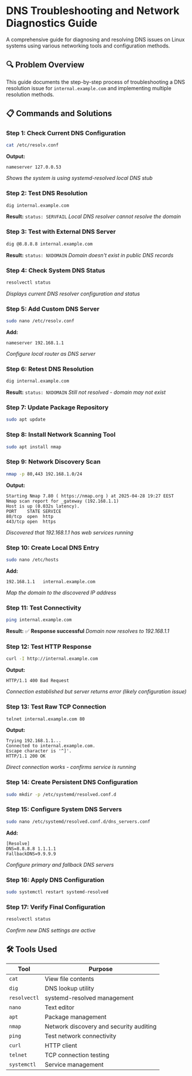 # DNS Troubleshooting and Network Diagnostics Guide

A comprehensive guide for diagnosing and resolving DNS issues on Linux systems using various networking tools and configuration methods.

## 🔍 Problem Overview
This guide documents the step-by-step process of troubleshooting a DNS resolution issue for `internal.example.com` and implementing multiple resolution methods.

## 📋 Commands and Solutions

### Step 1: Check Current DNS Configuration
```bash
cat /etc/resolv.conf
```
**Output:**
```
nameserver 127.0.0.53
```
*Shows the system is using systemd-resolved local DNS stub*

### Step 2: Test DNS Resolution
```bash
dig internal.example.com
```
**Result:** `status: SERVFAIL`
*Local DNS resolver cannot resolve the domain*

### Step 3: Test with External DNS Server
```bash
dig @8.8.8.8 internal.example.com
```
**Result:** `status: NXDOMAIN`
*Domain doesn't exist in public DNS records*

### Step 4: Check System DNS Status
```bash
resolvectl status
```
*Displays current DNS resolver configuration and status*

### Step 5: Add Custom DNS Server
```bash
sudo nano /etc/resolv.conf
```
**Add:**
```
nameserver 192.168.1.1
```
*Configure local router as DNS server*

### Step 6: Retest DNS Resolution
```bash
dig internal.example.com
```
**Result:** `status: NXDOMAIN`
*Still not resolved - domain may not exist*

### Step 7: Update Package Repository
```bash
sudo apt update
```

### Step 8: Install Network Scanning Tool
```bash
sudo apt install nmap
```

### Step 9: Network Discovery Scan
```bash
nmap -p 80,443 192.168.1.0/24
```
**Output:**
```
Starting Nmap 7.80 ( https://nmap.org ) at 2025-04-28 19:27 EEST
Nmap scan report for _gateway (192.168.1.1)
Host is up (0.032s latency).
PORT    STATE SERVICE
80/tcp  open  http
443/tcp open  https
```
*Discovered that 192.168.1.1 has web services running*

### Step 10: Create Local DNS Entry
```bash
sudo nano /etc/hosts
```
**Add:**
```
192.168.1.1   internal.example.com
```
*Map the domain to the discovered IP address*

### Step 11: Test Connectivity
```bash
ping internal.example.com
```
**Result:** ✅ **Response successful**
*Domain now resolves to 192.168.1.1*

### Step 12: Test HTTP Response
```bash
curl -I http://internal.example.com
```
**Output:**
```
HTTP/1.1 400 Bad Request
```
*Connection established but server returns error (likely configuration issue)*

### Step 13: Test Raw TCP Connection
```bash
telnet internal.example.com 80
```
**Output:**
```
Trying 192.168.1.1...
Connected to internal.example.com.
Escape character is '^]'.
HTTP/1.1 200 OK
```
*Direct connection works - confirms service is running*

### Step 14: Create Persistent DNS Configuration
```bash
sudo mkdir -p /etc/systemd/resolved.conf.d
```

### Step 15: Configure System DNS Servers
```bash
sudo nano /etc/systemd/resolved.conf.d/dns_servers.conf
```
**Add:**
```
[Resolve]
DNS=8.8.8.8 1.1.1.1
FallbackDNS=9.9.9.9
```
*Configure primary and fallback DNS servers*

### Step 16: Apply DNS Configuration
```bash
sudo systemctl restart systemd-resolved
```

### Step 17: Verify Final Configuration
```bash
resolvectl status
```
*Confirm new DNS settings are active*

## 🛠️ Tools Used

| Tool | Purpose |
|------|---------|
| `cat` | View file contents |
| `dig` | DNS lookup utility |
| `resolvectl` | systemd-resolved management |
| `nano` | Text editor |
| `apt` | Package management |
| `nmap` | Network discovery and security auditing |
| `ping` | Test network connectivity |
| `curl` | HTTP client |
| `telnet` | TCP connection testing |
| `systemctl` | Service management |



